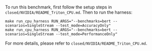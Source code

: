 To run this benchmark, first follow the setup steps in `closed/NVIDIA/README_Triton_CPU.md`. Then to run the harness:

```
make run_cpu_harness RUN_ARGS="--benchmarks=bert --scenarios=SingleStream --test_mode=AccuracyOnly"
make run_cpu_harness RUN_ARGS="--benchmarks=bert --scenarios=SingleStream --test_mode=PerformanceOnly"
```

For more details, please refer to `closed/NVIDIA/README_Triton_CPU.md`.